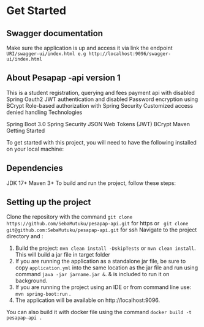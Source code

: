 # Get Started

## Swagger documentation
Make sure the application is up and access it via link the endpoint `URI/swagger-ui/index.html e.g http://localhost:9096/swagger-ui/index.html`

## About Pesapap -api version 1
This is a student registration, querying and fees payment api with disabled Spring Oauth2 JWT authentication and disabled Password encryption using BCrypt Role-based authorization with Spring Security Customized access denied handling Technologies

Spring Boot 3.0 Spring Security JSON Web Tokens (JWT) BCrypt Maven Getting Started

To get started with this project, you will need to have the following installed on your local machine:

## Dependencies
JDK 17+ Maven 3+ To build and run the project, follow these steps:

## Setting up the project
Clone the repository with the command `git clone https://github.com/SebaMutuku/pesapap-api.git` for https or ` git clone git@github.com:SebaMutuku/pesapap-api.git` for ssh
Navigate to the project directory and :  
1. Build the project: `mvn clean install -DskipTests` or `mvn clean install`. This will build a jar file in target folder
2. If you are running the application as a standalone jar file, be sure to copy `application.yml` into the same location as the jar file and run using command `java -jar jarname.jar &`. & is included to run it on background.
3. If you are running the project using an IDE or from command line use: `mvn spring-boot:run` .
4. The application will be available on http://localhost:9096.

You can also build it with docker file using the command `docker build -t pesapap-api .`
